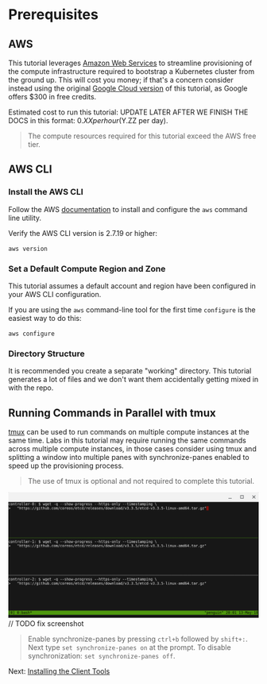 # Prerequisites

## AWS

This tutorial leverages [Amazon Web Services](https://aws.amazon.com//) to streamline provisioning of the compute infrastructure required to bootstrap a Kubernetes cluster from the ground up. This will cost you money; if that's a concern consider instead using the original [Google Cloud version](https://github.com/petabloc/kubernetes-the-hard-way/tree/main/GCP) of this tutorial, as Google offers $300 in free credits.

Estimated cost to run this tutorial: UPDATE LATER AFTER WE FINISH THE DOCS in this format: $0.XX per hour ($Y.ZZ per day).

> The compute resources required for this tutorial exceed the AWS free tier.

## AWS CLI

### Install the AWS CLI

Follow the AWS [documentation](https://docs.aws.amazon.com/cli/latest/userguide/getting-started-install.html) to install and configure the `aws` command line utility.

Verify the AWS CLI version is 2.7.19 or higher:

```
aws version
```

### Set a Default Compute Region and Zone

This tutorial assumes a default account and region have been configured in your AWS CLI configuration.

If you are using the `aws` command-line tool for the first time `configure` is the easiest way to do this:

```
aws configure
```

### Directory Structure
It is recommended you create a separate "working" directory.  This tutorial generates a lot of files and we don't want them accidentally getting mixed in with the repo.

## Running Commands in Parallel with tmux

[tmux](https://github.com/tmux/tmux/wiki) can be used to run commands on multiple compute instances at the same time. Labs in this tutorial may require running the same commands across multiple compute instances, in those cases consider using tmux and splitting a window into multiple panes with synchronize-panes enabled to speed up the provisioning process.

> The use of tmux is optional and not required to complete this tutorial.

![tmux screenshot](images/tmux-screenshot.png) // TODO fix screenshot

> Enable synchronize-panes by pressing `ctrl+b` followed by `shift+:`. Next type `set synchronize-panes on` at the prompt. To disable synchronization: `set synchronize-panes off`.

Next: [Installing the Client Tools](02-client-tools.md)
